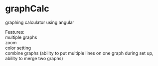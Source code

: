 # graphCalc
graphing calculator using angular

Features:<br>
multiple graphs<br>
zoom<br>
color setting<br>
combine graphs (ability to put multiple lines on one graph during set up, ability to merge two graphs)
